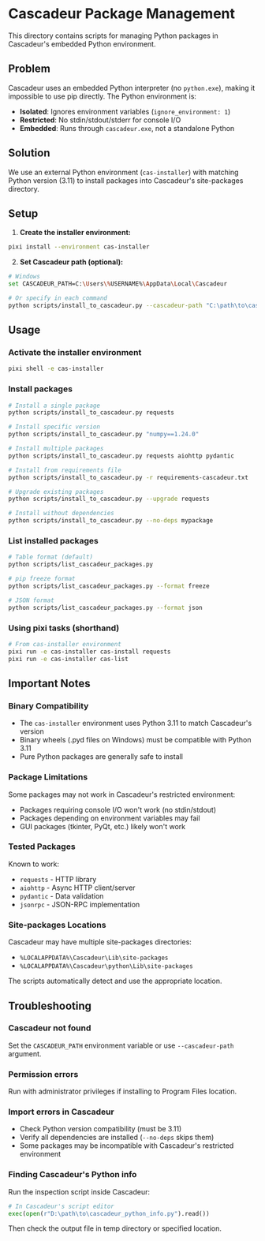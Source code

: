 # Cascadeur Package Management

This directory contains scripts for managing Python packages in Cascadeur's embedded Python environment.

## Problem

Cascadeur uses an embedded Python interpreter (no `python.exe`), making it impossible to use pip directly. The Python environment is:
- **Isolated**: Ignores environment variables (`ignore_environment: 1`)
- **Restricted**: No stdin/stdout/stderr for console I/O
- **Embedded**: Runs through `cascadeur.exe`, not a standalone Python

## Solution

We use an external Python environment (`cas-installer`) with matching Python version (3.11) to install packages into Cascadeur's site-packages directory.

## Setup

1. **Create the installer environment:**
```bash
pixi install --environment cas-installer
```

2. **Set Cascadeur path (optional):**
```bash
# Windows
set CASCADEUR_PATH=C:\Users\%USERNAME%\AppData\Local\Cascadeur

# Or specify in each command
python scripts/install_to_cascadeur.py --cascadeur-path "C:\path\to\cascadeur" ...
```

## Usage

### Activate the installer environment
```bash
pixi shell -e cas-installer
```

### Install packages
```bash
# Install a single package
python scripts/install_to_cascadeur.py requests

# Install specific version
python scripts/install_to_cascadeur.py "numpy==1.24.0"

# Install multiple packages
python scripts/install_to_cascadeur.py requests aiohttp pydantic

# Install from requirements file
python scripts/install_to_cascadeur.py -r requirements-cascadeur.txt

# Upgrade existing packages
python scripts/install_to_cascadeur.py --upgrade requests

# Install without dependencies
python scripts/install_to_cascadeur.py --no-deps mypackage
```

### List installed packages
```bash
# Table format (default)
python scripts/list_cascadeur_packages.py

# pip freeze format
python scripts/list_cascadeur_packages.py --format freeze

# JSON format
python scripts/list_cascadeur_packages.py --format json
```

### Using pixi tasks (shorthand)
```bash
# From cas-installer environment
pixi run -e cas-installer cas-install requests
pixi run -e cas-installer cas-list
```

## Important Notes

### Binary Compatibility
- The `cas-installer` environment uses Python 3.11 to match Cascadeur's version
- Binary wheels (.pyd files on Windows) must be compatible with Python 3.11
- Pure Python packages are generally safe to install

### Package Limitations
Some packages may not work in Cascadeur's restricted environment:
- Packages requiring console I/O won't work (no stdin/stdout)
- Packages depending on environment variables may fail
- GUI packages (tkinter, PyQt, etc.) likely won't work

### Tested Packages
Known to work:
- `requests` - HTTP library
- `aiohttp` - Async HTTP client/server
- `pydantic` - Data validation
- `jsonrpc` - JSON-RPC implementation

### Site-packages Locations
Cascadeur may have multiple site-packages directories:
- `%LOCALAPPDATA%\Cascadeur\Lib\site-packages`
- `%LOCALAPPDATA%\Cascadeur\python\Lib\site-packages`

The scripts automatically detect and use the appropriate location.

## Troubleshooting

### Cascadeur not found
Set the `CASCADEUR_PATH` environment variable or use `--cascadeur-path` argument.

### Permission errors
Run with administrator privileges if installing to Program Files location.

### Import errors in Cascadeur
- Check Python version compatibility (must be 3.11)
- Verify all dependencies are installed (`--no-deps` skips them)
- Some packages may be incompatible with Cascadeur's restricted environment

### Finding Cascadeur's Python info
Run the inspection script inside Cascadeur:
```python
# In Cascadeur's script editor
exec(open(r"D:\path\to\cascadeur_python_info.py").read())
```

Then check the output file in temp directory or specified location.
